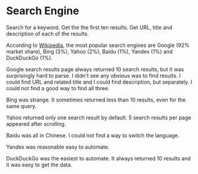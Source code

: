 # Search Engine

Search for a keyword. Get the the first ten results. Get URL, title and description of each of the results.

According to [Wikipedia](https://en.wikipedia.org/wiki/Search_engine#Market_share), the most popular search engines are Google (92% market share), Bing (3%), Yahoo (2%), Baidu (1%), Yandex (1%) and DuckDuckGo (1%).

Google search results page always returned 10 search results, but it was surprisingly hard to parse. I didn't see any obvious was to find results. I could find URL and related title and I could find description, but separately. I could not find a good way to find all three.

Bing was strange. It sometimes returned less than 10 results, even for the same query.

Yahoo returned only one search result by default. 5 search results per page appeared after scrolling.

Baidu was all in Chinese. I could not find a way to switch the language.

Yandex was reasonable easy to automate.

DuckDuckGo was the easiest to automate. It always returned 10 results and it was easy to get the data.
